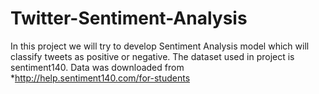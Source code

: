 # Twitter-Sentiment-Analysis
In this project we will try to develop Sentiment Analysis model which will classify tweets as positive or negative.
The dataset used in project is sentiment140. Data was downloaded from *http://help.sentiment140.com/for-students

